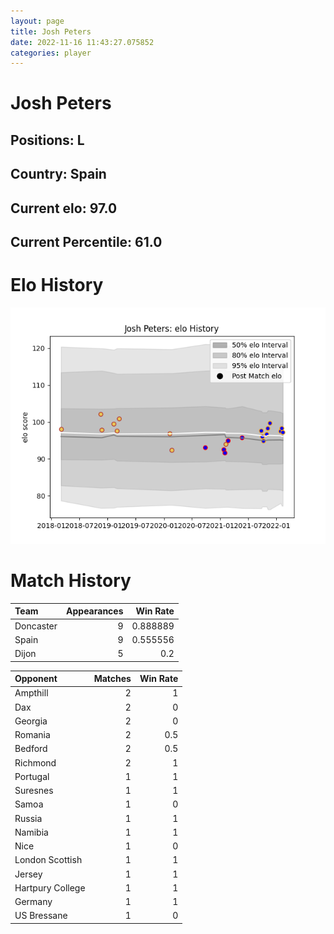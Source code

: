 ```yaml
---  
layout: page  
title: Josh Peters  
date: 2022-11-16 11:43:27.075852  
categories: player  
---
```

# Josh Peters

## Positions: L

## Country: Spain

## Current elo: 97.0

## Current Percentile: 61.0

# Elo History


![elo history](history_JoshPeters.png)
# Match History


| Team      |   Appearances |   Win Rate |
|:----------|--------------:|-----------:|
| Doncaster |             9 |   0.888889 |
| Spain     |             9 |   0.555556 |
| Dijon     |             5 |   0.2      |

| Opponent         |   Matches |   Win Rate |
|:-----------------|----------:|-----------:|
| Ampthill         |         2 |        1   |
| Dax              |         2 |        0   |
| Georgia          |         2 |        0   |
| Romania          |         2 |        0.5 |
| Bedford          |         2 |        0.5 |
| Richmond         |         2 |        1   |
| Portugal         |         1 |        1   |
| Suresnes         |         1 |        1   |
| Samoa            |         1 |        0   |
| Russia           |         1 |        1   |
| Namibia          |         1 |        1   |
| Nice             |         1 |        0   |
| London Scottish  |         1 |        1   |
| Jersey           |         1 |        1   |
| Hartpury College |         1 |        1   |
| Germany          |         1 |        1   |
| US Bressane      |         1 |        0   |